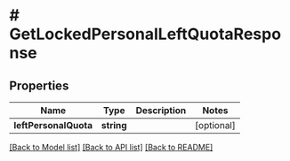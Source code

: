 # # GetLockedPersonalLeftQuotaResponse

## Properties

Name | Type | Description | Notes
------------ | ------------- | ------------- | -------------
**leftPersonalQuota** | **string** |  | [optional]

[[Back to Model list]](../../README.md#models) [[Back to API list]](../../README.md#endpoints) [[Back to README]](../../README.md)
